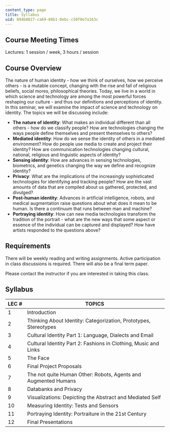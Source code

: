 ```yaml
---
content_type: page
title: Syllabus
uid: 894b0827-ca69-80b1-0ebc-c50f0e7a163c
---
```


Course Meeting Times
--------------------

Lectures: 1 session / week, 3 hours / session

Course Overview
---------------

The nature of human identity - how we think of ourselves, how we perceive others - is a mutable concept, changing with the rise and fall of religious beliefs, social mores, philosophical theories. Today, we live in a world in which science and technology are among the most powerful forces reshaping our culture - and thus our definitions and perceptions of identity. In this seminar, we will examine the impact of science and technology on identity. The topics we will be discussing include:

*   **The nature of identity**: What makes an individual different than all others - how do we classify people? How are technologies changing the ways people define themselves and present themselves to others?
*   **Mediated identity**: How do we sense the identity of others in a mediated environment? How do people use media to create and project their identity? How are communication technologies changing cultural, national, religious and linguistic aspects of identity?
*   **Sensing identity**: How are advances in sensing technologies, biometrics, and genetics changing the way we define and recognize identity?
*   **Privacy**: What are the implications of the increasingly sophisticated technologies for identifying and tracking people? How are the vast amounts of data that are compiled about us gathered, protected, and divulged?
*   **Post-human identity**: Advances in artificial intelligence, robots, and medical augmentation raise questions about what does it mean to be human. Is there a continuum that runs between man and machine?
*   **Portraying identity**: How can new media technologies transform the tradition of the portrait - what are the new ways that some aspect or essence of the individual can be captured and displayed? How have artists responded to the questions above?

Requirements
------------

There will be weekly reading and writing assignments. Active participation in class discussions is required. There will also be a final term paper.

Please contact the instructor if you are interested in taking this class.

Syllabus
--------

| LEC # | TOPICS |
| --- | --- |
| 1 | Introduction |
| 2 | Thinking About Identity: Categorization, Prototypes, Stereotypes |
| 3 | Cultural Identity Part 1: Language, Dialects and Email |
| 4 | Cultural Identity Part 2: Fashions in Clothing, Music and Links |
| 5 | The Face |
| 6 | Final Project Proposals |
| 7 | The not quite Human Other: Robots, Agents and Augmented Humans |
| 8 | Databanks and Privacy |
| 9 | Visualizations: Depicting the Abstract and Mediated Self |
| 10 | Measuring Identity: Tests and Sensors |
| 11 | Portraying Identity: Portraiture in the 21st Century |
| 12 | Final Presentations